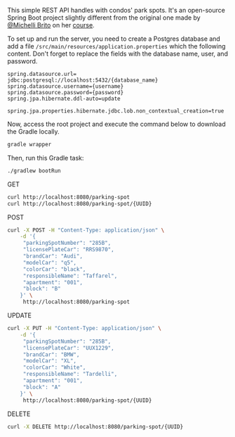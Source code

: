 This simple REST API handles with condos' park spots. It's an open-source Spring Boot project slightly different from the original one made by [@Michelli Brito](https://github.com/MichelliBrito) on her [course](https://www.youtube.com/watch?v=LXRU-Z36GEU).

To set up and run the server, you need to create a Postgres database and add a file `/src/main/resources/application.properties` which the following content. Don't forget to replace the fields with the database name, user, and password.

```
spring.datasource.url= jdbc:postgresql://localhost:5432/{database_name}
spring.datasource.username={username}
spring.datasource.password={password}
spring.jpa.hibernate.ddl-auto=update

spring.jpa.properties.hibernate.jdbc.lob.non_contextual_creation=true
```

Now, access the root project and execute the command below to download the Gradle locally.
```sh 
gradle wrapper
```
Then, run this Gradle task:
```sh
./gradlew bootRun
```

GET
```sh
curl http://localhost:8080/parking-spot
curl http://localhost:8080/parking-spot/{UUID}
```
POST
```sh
curl -X POST -H "Content-Type: application/json" \
    -d '{
	 "parkingSpotNumber": "285B",
	 "licensePlateCar": "RRS9870",
	 "brandCar": "Audi",
	 "modelCar": "q5",
	 "colorCar": "black",
	 "responsibleName": "Taffarel",
	 "apartment": "001",
	 "block": "B"
	}' \
     http://localhost:8080/parking-spot
```
UPDATE
```sh
curl -X PUT -H "Content-Type: application/json" \
    -d '{
	 "parkingSpotNumber": "285B",
	 "licensePlateCar": "UUX1229",
	 "brandCar": "BMW",
	 "modelCar": "XL",
	 "colorCar": "White",
	 "responsibleName": "Tardelli",
	 "apartment": "001",
	 "block": "A"
	}' \
     http://localhost:8080/parking-spot/{UUID}
```
DELETE
```sh
curl -X DELETE http://localhost:8080/parking-spot/{UUID}
```
